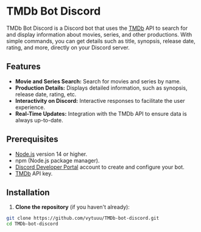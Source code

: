 # TMDb Bot Discord

TMDb Bot Discord is a Discord bot that uses the [TMDb](https://www.themoviedb.org/documentation/api) API to search for and display information about movies, series, and other productions. With simple commands, you can get details such as title, synopsis, release date, rating, and more, directly on your Discord server.

## Features

- **Movie and Series Search:** Search for movies and series by name.
- **Production Details:** Displays detailed information, such as synopsis, release date, rating, etc.
- **Interactivity on Discord:** Interactive responses to facilitate the user experience.
- **Real-Time Updates:** Integration with the TMDb API to ensure data is always up-to-date.

## Prerequisites

- [Node.js](https://nodejs.org/) version 14 or higher.
- npm (Node.js package manager).
- [Discord Developer Portal](https://discord.com/developers) account to create and configure your bot.
- [TMDb](https://www.themoviedb.org/documentation/api) API key.

## Installation

1. **Clone the repository** (if you haven't already):
```bash
git clone https://github.com/vytuuu/TMDb-bot-discord.git
cd TMDb-bot-discord